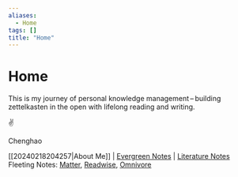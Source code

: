 ```yaml
---
aliases:
  - Home
tags: []
title: "Home"
---
```


# Home

This is my journey of personal knowledge management – building zettelkasten in the open with lifelong reading and writing.

✌️

Chenghao

[[20240218204257|About Me]] | [Evergreen Notes](./notes) | [Literature Notes](./highlights/Zotero)
Fleeting Notes: [Matter](./highlights/Matter), [Readwise](./highlights/Readwise), [Omnivore](./highlights/Omnivore)